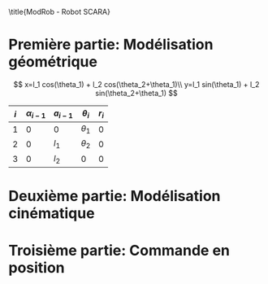 \title{ModRob - Robot SCARA}
# Première partie: Modélisation géométrique

$$
x=l_1 cos(\theta_1) + l_2 cos(\theta_2+\theta_1)\\
y=l_1 sin(\theta_1) + l_2 sin(\theta_2+\theta_1)
$$

<div align='center'>

|$i$|$\alpha_{i-1}$|$a_{i-1}$|$\theta_i$|$r_i$|
|---|--------------|---------|----------|-----|
|$1$|$0$|$0$|$\theta_1$|$0$|
|$2$|$0$|$l_1$|$\theta_2$|$0$|
|$3$|$0$|$l_2$|$0$|$0$|

</div>

# Deuxième partie: Modélisation cinématique


# Troisième partie:  Commande en position